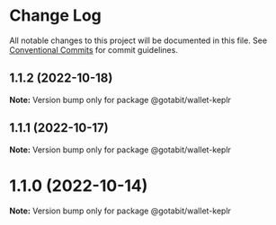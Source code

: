 # Change Log

All notable changes to this project will be documented in this file.
See [Conventional Commits](https://conventionalcommits.org) for commit guidelines.

## 1.1.2 (2022-10-18)

**Note:** Version bump only for package @gotabit/wallet-keplr





## 1.1.1 (2022-10-17)

**Note:** Version bump only for package @gotabit/wallet-keplr





# 1.1.0 (2022-10-14)

**Note:** Version bump only for package @gotabit/wallet-keplr
